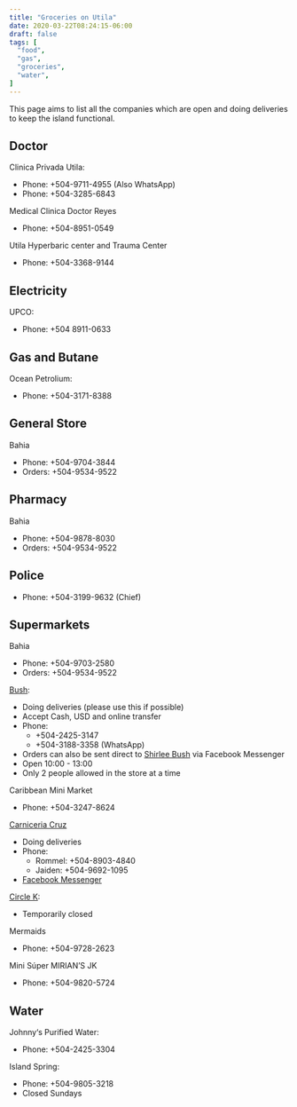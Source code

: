 ```yaml
---
title: "Groceries on Utila"
date: 2020-03-22T08:24:15-06:00
draft: false
tags: [
  "food",
  "gas",
  "groceries",
  "water",
]
---
```


This page aims to list all the companies which are open and doing deliveries to
keep the island functional.

Doctor
------

Clinica Privada Utila:
* Phone: +504-9711-4955 (Also WhatsApp)
* Phone: +504-3285-6843

Medical Clinica Doctor Reyes
* Phone: +504-8951-0549

Utila Hyperbaric center and Trauma Center
* Phone: +504-3368-9144

Electricity
-----------

UPCO:
* Phone: +504 8911-0633

Gas and Butane
--------------

Ocean Petrolium:
* Phone: +504-3171-8388

General Store
-------------

Bahia
* Phone: +504-9704-3844
* Orders: +504-9534-9522

Pharmacy
--------

Bahia
* Phone: +504-9878-8030
* Orders: +504-9534-9522

Police
------

* Phone: +504-3199-9632 (Chief)

Supermarkets
------------

Bahia
* Phone: +504-9703-2580
* Orders:  +504-9534-9522

[Bush](https://www.facebook.com/permalink.php?story_fbid=585937495329594&id=367194180537261):
* Doing deliveries (please use this if possible)
* Accept Cash, USD and online transfer
* Phone:
  * +504-2425-3147
  * +504-3188-3358 (WhatsApp)
* Orders can also be sent direct to [Shirlee
  Bush](https://www.facebook.com/shirlee.bush) via Facebook Messenger
* Open 10:00 - 13:00
* Only 2 people allowed in the store at a time

Caribbean Mini Market
* Phone: +504-3247-8624

[Carniceria Cruz](https://www.facebook.com/groups/116804641783120/permalink/1859420500854850/)
* Doing deliveries
* Phone:
  * Rommel: +504-8903-4840
  * Jaiden: +504-9692-1095
* [Facebook Messenger](https://www.facebook.com/carniceria.cruz.9)

[Circle K](https://www.facebook.com/circlekutila/posts/113466586950971):
* Temporarily closed

Mermaids
* Phone: +504-9728-2623

Mini Súper MIRIAN’S JK
* Phone: +504-9820-5724

Water
-----

Johnny‘s Purified Water:
* Phone: +504-2425-3304

Island Spring:
* Phone: +504-9805-3218
* Closed Sundays
